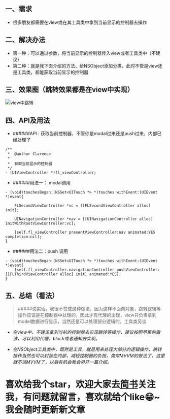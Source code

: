 ## 一、需求
- 很多朋友都需要在view或在其工具类中拿到当前显示的控制器去操作

## 二、解决办法
- 第一种：可以通过参数，将当前显示的控制器传入view或者工具类中（不建议）
- 第二种：就是我下面介绍的方法，给NSObject添加分类，此时不管是view还是工具类，都能获取当前显示的控制器

## 三、效果图（跳转效果都是在view中实现）

![view中跳转](http://upload-images.jianshu.io/upload_images/1085031-69bac7a667e8a99f.gif?imageMogr2/auto-orient/strip)


## 四、API及用法

- ######API : 获取当前控制器，不管你是modal过来还是push过来，内部已经处理了

```
/**
 *  @author Clarence
 *
 *  获取当前显示的控制器
 */
- (UIViewController *)fl_viewController;
```

- ######用法一： modal调用

```
- (void)touchesBegan:(NSSet<UITouch *> *)touches withEvent:(UIEvent *)event{
    
    FLSecondViewController *vc = [[FLSecondViewController alloc] init];
    
    UINavigationController *nav = [[UINavigationController alloc] initWithRootViewController:vc];
    
    [self.fl_viewController presentViewController:nav animated:YES completion:nil];
}
```

- ######用法二：push 调用

```
- (void)touchesBegan:(NSSet<UITouch *> *)touches withEvent:(UIEvent *)event{
    [self.fl_viewController.navigationController pushViewController:[[FLThirdViewController alloc] init] animated:YES];
}
```

## 五、总结（看法）
> #####说实话，我很不赞成这种做法，因为这样不面向对象，跳转逻辑等操作应该是在控制器中处理的，因此才有代理的出现，view只负责拿到model数据进行显示，当然还是可以处理部分逻辑的，工具类另谈

- *在view中，不建议拿到当前的控制器去实现跳转等操作，建议按照苹果的做法，可以利用代理、block或者通知去实现。*

- *在NSObject工具类中，既然是工具，就是用来处理大部分的逻辑操作，跳转操作当然也可以封装在内部，减轻控制器的负担，类似MVVM的做法了，这里就不谈MVVM了，以后有机会我会另开一篇介绍。*

# 喜欢给我个star，欢迎大家去[简书](http://www.jianshu.com/users/fe5700cfb223/latest_articles)关注我，有问题就留言，喜欢就给个like😁~我会随时更新新文章
